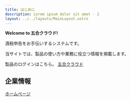 ```yaml
---
title: はじめに
description: Lorem ipsum dolor sit amet - 2
layout: ../../layouts/MainLayout.astro
---
```


**Welcome to 五合クラウド!**

酒税申告をお手伝いするシステムです。

当サイトでは、製品の使い方や業務に役立つ情報を掲載します。

製品のログインはこちら。
[五合クラウド](https://heartcomputerng.com/)

## 企業情報
[ホームページ](https://www.heart.co.jp/)